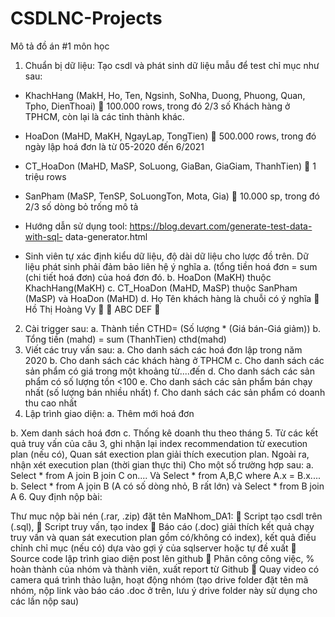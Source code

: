 # CSDLNC-Projects
Mô tả đồ án #1 môn học
1. Chuẩn bị dữ liệu: Tạo csdl và phát sinh dữ liệu mẫu để test chỉ mục như sau:
- KhachHang (MakH, Ho, Ten, Ngsinh, SoNha, Duong, Phuong, Quan, Tpho,
DienThoai)  100.000 rows, trong đó 2/3 số Khách hàng ở TPHCM, còn lại là các
tỉnh thành khác.
- HoaDon (MaHD, MaKH, NgayLap, TongTien)  500.000 rows, trong đó ngày lập
hoá đơn là từ 05-2020 đến 6/2021
- CT_HoaDon (MaHD, MaSP, SoLuong, GiaBan, GiaGiam, ThanhTien)  1 triệu
rows
- SanPham (MaSP, TenSP, SoLuongTon, Mota, Gia)  10.000 sp, trong đó 2/3 số
dòng bỏ trống mô tả

- Hướng dẫn sử dụng tool: https://blog.devart.com/generate-test-data-with-sql-
data-generator.html

- Sinh viên tự xác định kiểu dữ liệu, độ dài dữ liệu cho lược đồ trên. Dữ liệu phát
sinh phải đảm bảo liên hệ ý nghĩa
a. (tổng tiền hoá đơn = sum (chi tiết hoá đơn) của hoá đơn đó.
b. HoaDon (MaKH) thuộc KhachHang(MaKH)
c. CT_HoaDon (MaHD, MaSP) thuộc SanPham (MaSP) và HoaDon (MaHD)
d. Họ Tên khách hàng là chuỗi có ý nghĩa
 Hồ Thị Hoàng Vy 
 ABC DEF 

2. Cài trigger sau:
a. Thành tiền CTHD= (Số lượng * (Giá bán-Giá giảm))
b. Tổng tiền (mahd) = sum (ThanhTien) cthd(mahd)
3. Viết các truy vấn sau:
a. Cho danh sách các hoá đơn lập trong năm 2020
b. Cho danh sách các khách hàng ở TPHCM
c. Cho danh sách các sản phẩm có giá trong một khoảng từ....đến
d. Cho danh sách các sản phẩm có số lượng tồn <100
e. Cho danh sách các sản phẩm bán chạy nhất (số lượng bán nhiều nhất)
f. Cho danh sách các sản phẩm có doanh thu cao nhất
4. Lập trình giao diện:
a. Thêm mới hoá đơn

b. Xem danh sách hoá đơn
c. Thống kê doanh thu theo tháng
5. Từ các kết quả truy vấn của câu 3, ghi nhận lại index recommendation từ
execution plan (nếu có), Quan sát exection plan giải thích execution plan. Ngoài
ra, nhận xét execution plan (thời gian thực thi) Cho một số trường hợp sau:
a. Select * from A join B join C on.... Và Select * from A,B,C where A.x = B.x....
b. Select * from A jọin B (A có số dòng nhỏ, B rất lớn) và Select * from B join
A
6. Quy định nộp bài:

Thư mục nộp bài nén (.rar, .zip) đặt tên MaNhom_DA1:
 Script tạo csdl trên (.sql),
 Script truy vấn, tạo index
 Báo cáo (.doc) giải thích kết quả chạy truy vấn và quan sát execution
plan gồm có/không có index), kết quả điều chỉnh chỉ mục (nếu có) dựa
vào gợi ý của sqlserver hoặc tự đề xuất
 Source code lập trình giao diện post lên github
 Phân công công việc, % hoàn thành của nhóm và thành viên, xuất report
từ Github
 Quay video có camera quá trình thảo luận, hoạt động nhóm (tạo drive
folder đặt tên mã nhóm, nộp link vào báo cáo .doc ở trên, lưu ý drive
folder này sử dụng cho các lần nộp sau)
